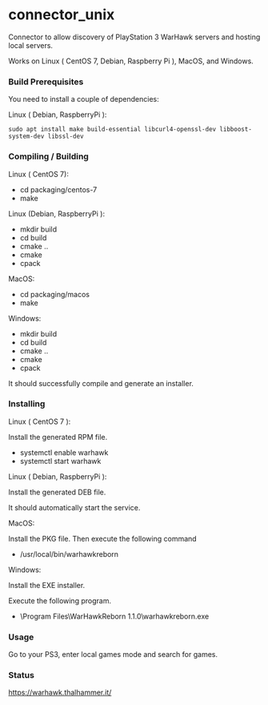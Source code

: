 # connector_unix
Connector to allow discovery of PlayStation 3 WarHawk servers and hosting local servers.

Works on Linux ( CentOS 7, Debian, Raspberry Pi ), MacOS, and Windows.

### Build Prerequisites

You need to install a couple of dependencies:

Linux ( Debian, RaspberryPi ):

```sudo apt install make build-essential libcurl4-openssl-dev libboost-system-dev libssl-dev```

### Compiling / Building

Linux ( CentOS 7):

- cd packaging/centos-7
- make

Linux (Debian, RaspberryPi ):

- mkdir build
- cd build
- cmake ..
- cmake
- cpack

MacOS:

- cd packaging/macos
- make

Windows:

- mkdir build
- cd build
- cmake ..
- cmake
- cpack

It should successfully compile and generate an installer.

### Installing

Linux ( CentOS 7 ):

Install the generated RPM file.
- systemctl enable warhawk
- systemctl start warhawk

Linux ( Debian, RaspberryPi ):

Install the generated DEB file.

It should automatically start the service.

MacOS:

Install the PKG file.
Then execute the following command
- /usr/local/bin/warhawkreborn

Windows:

Install the EXE installer.

Execute the following program.
- \Program Files\WarHawkReborn 1.1.0\warhawkreborn.exe


### Usage

Go to your PS3, enter local games mode and search for games.


### Status

https://warhawk.thalhammer.it/
